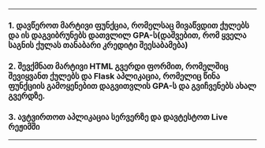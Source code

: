 ***
### 1. დავწეროთ მარტივი ფუნქცია, რომელსაც მივაწვდით ქულებს და ის დაგვიბრუნებს დათვლილ GPA-ს(დაშვებით, რომ ყველა საგნის ქულას თანაბარი კრედიტი შეესაბამება)

### 2. შევქმნათ მარტივი HTML გვერდი ფორმით, რომელშიც შევიყვანთ ქულებს და Flask აპლიკაცია, რომელიც წინა ფუნქციის გამოყენებით დაგვითვლის GPA-ს და გვიჩვენებს ახალ გვერდზე.

### 3. ავტვირთოთ აპლიკაცია სერვერზე და დავტესტოთ Live რეჟიმში
***